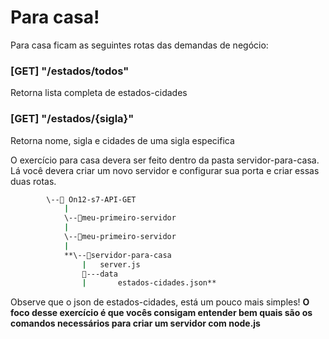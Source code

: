 

# Para casa!

Para casa ficam as seguintes rotas das demandas de negócio:

### [GET] "/estados/todos"

Retorna lista completa de estados-cidades

### [GET] "/estados/{sigla}"

Retorna nome, sigla e cidades de uma sigla especifica

O exercício para casa devera ser feito dentro da pasta servidor-para-casa. Lá você devera criar um novo servidor e configurar sua porta e criar essas duas rotas. 

```bash
		\--📂 On12-s7-API-GET
			|
			\--📂meu-primeiro-servidor
			|
			\--📂meu-primeiro-servidor
			|				
			**\--📂servidor-para-casa
			    |   server.js
			    📂---data
			    |       estados-cidades.json**
```

Observe que o json de estados-cidades, está um pouco mais simples! **O foco desse exercício é que vocês consigam entender bem quais são os comandos necessários para criar um servidor com node.js**
